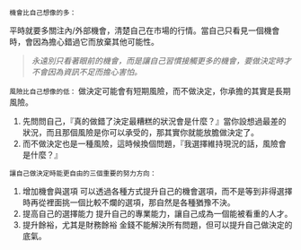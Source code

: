 `機會比自己想像的多：`

平時就要多關注內/外部機會，清楚自己在市場的行情。當自己只看見一個機會時，會因為擔心錯過它而放棄其他可能性。

> _永遠別只看著眼前的機會，而是讓自己習慣接觸更多的機會，要做決定時才不會因為資訊不足而擔心害怕。_

`風險比自己想像的低：`
做決定可能會有短期風險，而不做決定，你承擔的其實是長期風險。
1. 先問問自己，『真的做錯了決定最糟糕的狀況會是什麼？』當你設想過最差的狀況，而且那個風險是你可以承受的，那其實你就能放膽做決定了。
2. 而不做決定也是一種風險，這時候換個問題，『我選擇維持現況的話，風險會是什麼？』
    

`讓自己做決定時能更自由的三個重要的努力方向：`
1. 增加機會與選項
    可以透過各種方式提升自己的機會選項，而不是等到非得選擇時再從裡面挑一個比較不爛的選項，那自然是各種猶豫不決。
2. 提高自己的選擇能力
    提升自己的專業能力，讓自己成為一個能被看重的人才。
3. 提升餘裕，尤其是財務餘裕
    金錢不能解決所有問題，但可以提升自己做決定的底氣。